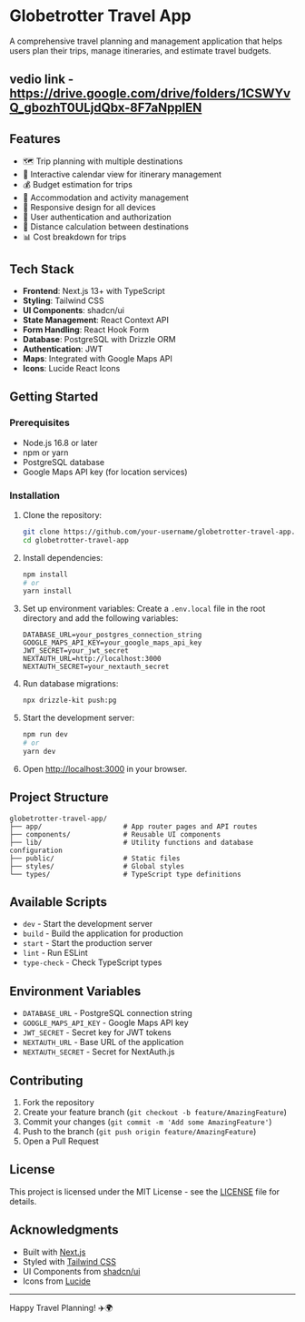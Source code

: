 # Globetrotter Travel App

A comprehensive travel planning and management application that helps users plan their trips, manage itineraries, and estimate travel budgets.

## vedio link - https://drive.google.com/drive/folders/1CSWYvQ_gbozhT0ULjdQbx-8F7aNpplEN

## Features

- 🗺️ Trip planning with multiple destinations
- 📅 Interactive calendar view for itinerary management
- 💰 Budget estimation for trips
- 🏨 Accommodation and activity management
- 📱 Responsive design for all devices
- 🔐 User authentication and authorization
- 🧭 Distance calculation between destinations
- 📊 Cost breakdown for trips

## Tech Stack

- **Frontend**: Next.js 13+ with TypeScript
- **Styling**: Tailwind CSS
- **UI Components**: shadcn/ui
- **State Management**: React Context API
- **Form Handling**: React Hook Form
- **Database**: PostgreSQL with Drizzle ORM
- **Authentication**: JWT
- **Maps**: Integrated with Google Maps API
- **Icons**: Lucide React Icons

## Getting Started

### Prerequisites

- Node.js 16.8 or later
- npm or yarn
- PostgreSQL database
- Google Maps API key (for location services)

### Installation

1. Clone the repository:
   ```bash
   git clone https://github.com/your-username/globetrotter-travel-app.git
   cd globetrotter-travel-app
   ```

2. Install dependencies:
   ```bash
   npm install
   # or
   yarn install
   ```

3. Set up environment variables:
   Create a `.env.local` file in the root directory and add the following variables:
   ```
   DATABASE_URL=your_postgres_connection_string
   GOOGLE_MAPS_API_KEY=your_google_maps_api_key
   JWT_SECRET=your_jwt_secret
   NEXTAUTH_URL=http://localhost:3000
   NEXTAUTH_SECRET=your_nextauth_secret
   ```

4. Run database migrations:
   ```bash
   npx drizzle-kit push:pg
   ```

5. Start the development server:
   ```bash
   npm run dev
   # or
   yarn dev
   ```

6. Open [http://localhost:3000](http://localhost:3000) in your browser.

## Project Structure

```
globetrotter-travel-app/
├── app/                    # App router pages and API routes
├── components/             # Reusable UI components
├── lib/                    # Utility functions and database configuration
├── public/                 # Static files
├── styles/                 # Global styles
└── types/                  # TypeScript type definitions
```

## Available Scripts

- `dev` - Start the development server
- `build` - Build the application for production
- `start` - Start the production server
- `lint` - Run ESLint
- `type-check` - Check TypeScript types

## Environment Variables

- `DATABASE_URL` - PostgreSQL connection string
- `GOOGLE_MAPS_API_KEY` - Google Maps API key
- `JWT_SECRET` - Secret key for JWT tokens
- `NEXTAUTH_URL` - Base URL of the application
- `NEXTAUTH_SECRET` - Secret for NextAuth.js

## Contributing

1. Fork the repository
2. Create your feature branch (`git checkout -b feature/AmazingFeature`)
3. Commit your changes (`git commit -m 'Add some AmazingFeature'`)
4. Push to the branch (`git push origin feature/AmazingFeature`)
5. Open a Pull Request

## License

This project is licensed under the MIT License - see the [LICENSE](LICENSE) file for details.

## Acknowledgments

- Built with [Next.js](https://nextjs.org/)
- Styled with [Tailwind CSS](https://tailwindcss.com/)
- UI Components from [shadcn/ui](https://ui.shadcn.com/)
- Icons from [Lucide](https://lucide.dev/)

---

Happy Travel Planning! ✈️🌍
